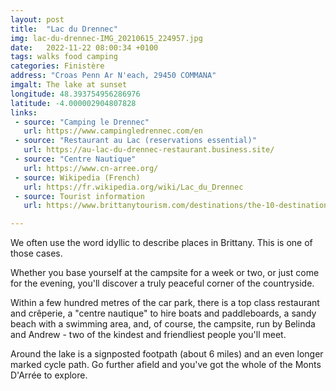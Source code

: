 ```yaml
---
layout: post
title:  "Lac du Drennec"
img: lac-du-drennec-IMG_20210615_224957.jpg
date:   2022-11-22 08:00:34 +0100
tags: walks food camping
categories: Finistère
address: "Croas Penn Ar N'each, 29450 COMMANA"
imgalt: The lake at sunset
longitude: 48.393754956286976
latitude: -4.000002904807828
links:
 - source: "Camping le Drennec"
   url: https://www.campingledrennec.com/en
 - source: "Restaurant au Lac (reservations essential)"
   url: https://au-lac-du-drennec-restaurant.business.site/
 - source: "Centre Nautique"
   url: https://www.cn-arree.org/
 - source: Wikipedia (French)
   url: https://fr.wikipedia.org/wiki/Lac_du_Drennec
 - source: Tourist information
   url: https://www.brittanytourism.com/destinations/the-10-destinations/heart-of-brittany-kalon-breizh/monts-darree-and-the-montagne-st-michel/

---
```

We often use the word idyllic to describe places in Brittany. This is one of those cases.

Whether you base yourself at the campsite for a week or two, or just come for the evening, you'll discover a truly peaceful corner of the countryside.

Within a few hundred metres of the car park, there is a top class restaurant and crêperie, a "centre nautique" to hire boats and paddleboards, a sandy beach with a  swimming area, and, of course, the campsite, run by Belinda and Andrew - two of the kindest and friendliest people you'll meet.

Around the lake is a signposted footpath (about 6 miles) and an even longer marked cycle path. Go further afield and you've got the whole of the Monts D'Arrée to explore.
